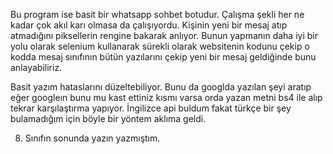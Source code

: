 Bu program ise basit bir whatsapp sohbet botudur. Çalışma şekli her ne kadar çok akıl karı olmasa da çalışıyordu. 
Kişinin yeni bir mesaj atıp atmadığını piksellerin rengine bakarak anlıyor. Bunun yapmanın daha iyi bir yolu olarak selenium kullanarak sürekli olarak websitenin kodunu çekip 
o kodda mesaj sınıfının bütün yazılarını çekip yeni bir mesaj geldiğinde bunu anlayabiliriz.

Basit yazım hataslarını düzeltebiliyor. Bunu da googlda yazılan şeyi aratıp eğer googleın bunu mu kast ettiniz kısmı varsa orda yazan metni bs4 ile alıp tekrar karşılaştırma yapıyor.
İngilizce api buldum fakat türkçe bir şey bulamadığım için böyle bir yöntem aklıma geldi.

8. Sınıfın sonunda yazın yazmıştım.
